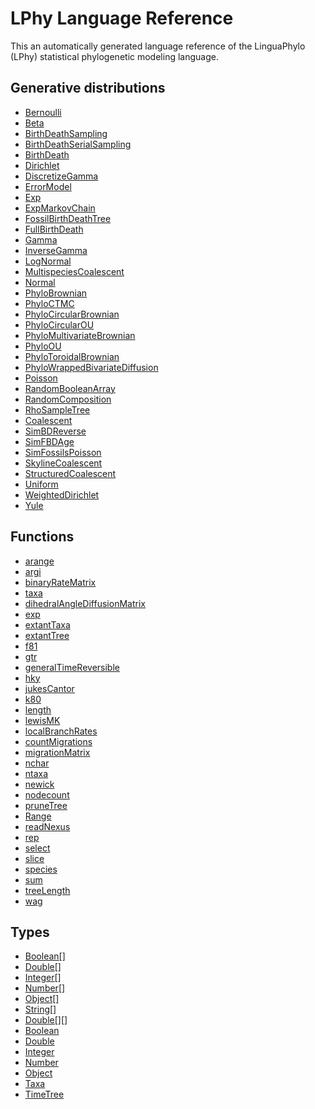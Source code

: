 LPhy Language Reference
=======================
This an automatically generated language reference of the LinguaPhylo (LPhy) statistical phylogenetic modeling language.

Generative distributions
------------------------
- [Bernoulli](distributions/Bernoulli.md)
- [Beta](distributions/Beta.md)
- [BirthDeathSampling](distributions/BirthDeathSampling.md)
- [BirthDeathSerialSampling](distributions/BirthDeathSerialSampling.md)
- [BirthDeath](distributions/BirthDeath.md)
- [Dirichlet](distributions/Dirichlet.md)
- [DiscretizeGamma](distributions/DiscretizeGamma.md)
- [ErrorModel](distributions/ErrorModel.md)
- [Exp](distributions/Exp.md)
- [ExpMarkovChain](distributions/ExpMarkovChain.md)
- [FossilBirthDeathTree](distributions/FossilBirthDeathTree.md)
- [FullBirthDeath](distributions/FullBirthDeath.md)
- [Gamma](distributions/Gamma.md)
- [InverseGamma](distributions/InverseGamma.md)
- [LogNormal](distributions/LogNormal.md)
- [MultispeciesCoalescent](distributions/MultispeciesCoalescent.md)
- [Normal](distributions/Normal.md)
- [PhyloBrownian](distributions/PhyloBrownian.md)
- [PhyloCTMC](distributions/PhyloCTMC.md)
- [PhyloCircularBrownian](distributions/PhyloCircularBrownian.md)
- [PhyloCircularOU](distributions/PhyloCircularOU.md)
- [PhyloMultivariateBrownian](distributions/PhyloMultivariateBrownian.md)
- [PhyloOU](distributions/PhyloOU.md)
- [PhyloToroidalBrownian](distributions/PhyloToroidalBrownian.md)
- [PhyloWrappedBivariateDiffusion](distributions/PhyloWrappedBivariateDiffusion.md)
- [Poisson](distributions/Poisson.md)
- [RandomBooleanArray](distributions/RandomBooleanArray.md)
- [RandomComposition](distributions/RandomComposition.md)
- [RhoSampleTree](distributions/RhoSampleTree.md)
- [Coalescent](distributions/Coalescent.md)
- [SimBDReverse](distributions/SimBDReverse.md)
- [SimFBDAge](distributions/SimFBDAge.md)
- [SimFossilsPoisson](distributions/SimFossilsPoisson.md)
- [SkylineCoalescent](distributions/SkylineCoalescent.md)
- [StructuredCoalescent](distributions/StructuredCoalescent.md)
- [Uniform](distributions/Uniform.md)
- [WeightedDirichlet](distributions/WeightedDirichlet.md)
- [Yule](distributions/Yule.md)

Functions
---------
- [arange](functions/arange.md)
- [argi](functions/argi.md)
- [binaryRateMatrix](functions/binaryRateMatrix.md)
- [taxa](functions/taxa.md)
- [dihedralAngleDiffusionMatrix](functions/dihedralAngleDiffusionMatrix.md)
- [exp](functions/exp.md)
- [extantTaxa](functions/extantTaxa.md)
- [extantTree](functions/extantTree.md)
- [f81](functions/f81.md)
- [gtr](functions/gtr.md)
- [generalTimeReversible](functions/generalTimeReversible.md)
- [hky](functions/hky.md)
- [jukesCantor](functions/jukesCantor.md)
- [k80](functions/k80.md)
- [length](functions/length.md)
- [lewisMK](functions/lewisMK.md)
- [localBranchRates](functions/localBranchRates.md)
- [countMigrations](functions/countMigrations.md)
- [migrationMatrix](functions/migrationMatrix.md)
- [nchar](functions/nchar.md)
- [ntaxa](functions/ntaxa.md)
- [newick](functions/newick.md)
- [nodecount](functions/nodecount.md)
- [pruneTree](functions/pruneTree.md)
- [Range](functions/Range.md)
- [readNexus](functions/readNexus.md)
- [rep](functions/rep.md)
- [select](functions/select.md)
- [slice](functions/slice.md)
- [species](functions/species.md)
- [sum](functions/sum.md)
- [treeLength](functions/treeLength.md)
- [wag](functions/wag.md)

Types
-----
- [Boolean[]](types/Boolean[].md)
- [Double[]](types/Double[].md)
- [Integer[]](types/Integer[].md)
- [Number[]](types/Number[].md)
- [Object[]](types/Object[].md)
- [String[]](types/String[].md)
- [Double[][]](types/Double[][].md)
- [Boolean](types/Boolean.md)
- [Double](types/Double.md)
- [Integer](types/Integer.md)
- [Number](types/Number.md)
- [Object](types/Object.md)
- [Taxa](types/Taxa.md)
- [TimeTree](types/TimeTree.md)

